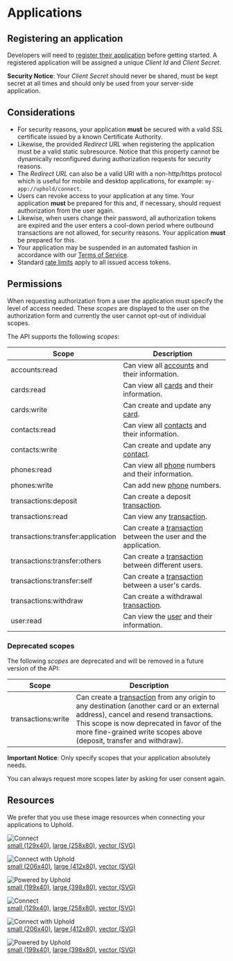 # Applications

## Registering an application

Developers will need to [register their application](https://support.uphold.com/hc/en-us/articles/217210266) before getting started. A registered application will be assigned a unique _Client Id_ and _Client Secret_.

<aside class="notice">
  <strong>Security Notice</strong>: Your <i>Client Secret</i> should never be shared, must be kept secret at all times and should only be used from your server-side application.
</aside>

## Considerations

- For security reasons, your application **must** be secured with a valid _SSL_ certificate issued by a known Certificate Authority.
- Likewise, the provided _Redirect URL_ when registering the application must be a valid static subresource. Notice that this property cannot be dynamically reconfigured during authorization requests for security reasons.
- The _Redirect URL_ can also be a valid URI with a non-http/https protocol which is useful for mobile and desktop applications, for example: `my-app://uphold/connect`.
- Users can revoke access to your application at any time. Your application **must** be prepared for this and, if necessary, should request authorization from the user again.
- Likewise, when users change their password, all authorization tokens are expired and the user enters a cool-down period where outbound transactions are not allowed, for security reasons. Your application **must** be prepared for this.
- Your application may be suspended in an automated fashion in accordance with our [Terms of Service](https://uphold.com/en/legal/membership-agreement).
- Standard [rate limits](#rate-limits) apply to all issued access tokens.

## Permissions

When requesting authorization from a user the application must specify the level of access needed. These _scopes_ are displayed to the user on the authorization form and currently the user cannot opt-out of individual scopes.

The API supports the following _scopes_:

Scope                             | Description
--------------------------------- | -------------------------------------------------------------------------------------
accounts:read                     | Can view all [accounts](#account-object) and their information.
cards:read                        | Can view all [cards](#card-object) and their information.
cards:write                       | Can create and update any [card](#card-object).
contacts:read                     | Can view all [contacts](#contact-object) and their information.
contacts:write                    | Can create and update any [contact](#contact-object).
phones:read                       | Can view all [phone](#phone-object) numbers and their information.
phones:write                      | Can add new [phone](#phone-object) numbers.
transactions:deposit              | Can create a deposit [transaction](#transaction-object).
transactions:read                 | Can view any [transaction](#transaction-object).
transactions:transfer:application | Can create a [transaction](#transaction-object) between the user and the application.
transactions:transfer:others      | Can create a [transaction](#transaction-object) between different users.
transactions:transfer:self        | Can create a [transaction](#transaction-object) between a user's cards.
transactions:withdraw             | Can create a withdrawal [transaction](#transaction-object).
user:read                         | Can view the [user](#user-object) and their information.

### Deprecated scopes

The following _scopes_ are deprecated and will be removed in a future version of the API:

Scope              | Description
------------------ | ---------------------------------------------------------------------------------------------------------------------------------------------------------------------------------------------------------------------------------------------------------------------------
transactions:write | Can create a [transaction](#transaction-object) from any origin to any destination (another card or an external address), cancel and resend transactions. This scope is now deprecated in favor of the more fine-grained write scopes above (deposit, transfer and withdraw).

<aside class="notice">
  <strong>Important Notice</strong>: Only specify scopes that your application absolutely needs.

  You can always request more scopes later by asking for user consent again.
</aside>

## Resources

We prefer that you use these image resources when connecting your applications to Uphold.

<img alt="Connect" src="images/buttons/green_bg/connect.png" srcset="images/buttons/green_bg/connect.png 1x, images/buttons/green_bg/connect@2x.png 2x"><br> [small (129x40)](images/buttons/green_bg/connect.png), [large (258x80)](images/buttons/green_bg/connect@2x.png), [vector (SVG)](images/buttons/green_bg/connect.svg)

<img alt="Connect with Uphold" src="images/buttons/green_bg/connect_with_uphold.png" srcset="images/buttons/green_bg/connect_with_uphold.png 1x, images/buttons/green_bg/connect_with_uphold@2x.png 2x"><br> [small (206x40)](images/buttons/green_bg/connect_with_uphold.png), [large (412x80)](images/buttons/green_bg/connect_with_uphold@2x.png), [vector (SVG)](images/buttons/green_bg/connect_with_uphold.svg)

<img alt="Powered by Uphold" src="images/buttons/green_bg/powered_by_uphold.png" srcset="images/buttons/green_bg/powered_by_uphold.png 1x, images/buttons/green_bg/powered_by_uphold@2x.png 2x"><br> [small (199x40)](images/buttons/green_bg/powered_by_uphold.png), [large (398x80)](images/buttons/green_bg/powered_by_uphold@2x.png), [vector (SVG)](images/buttons/green_bg/powered_by_uphold.svg)

<img alt="Connect" src="images/buttons/white_bg/connect.png" srcset="images/buttons/white_bg/connect.png 1x, images/buttons/white_bg/connect@2x.png 2x"><br> [small (129x40)](images/buttons/white_bg/connect.png), [large (258x80)](images/buttons/white_bg/connect@2x.png), [vector (SVG)](images/buttons/white_bg/connect.svg)

<img alt="Connect with Uphold" src="images/buttons/white_bg/connect_with_uphold.png" srcset="images/buttons/white_bg/connect_with_uphold.png 1x, images/buttons/white_bg/connect_with_uphold@2x.png 2x"><br> [small (206x40)](images/buttons/white_bg/connect_with_uphold.png), [large (412x80)](images/buttons/white_bg/connect_with_uphold@2x.png), [vector (SVG)](images/buttons/white_bg/connect_with_uphold.svg)

<img alt="Powered by Uphold" src="images/buttons/white_bg/powered_by_uphold.png" srcset="images/buttons/white_bg/powered_by_uphold.png 1x, images/buttons/white_bg/powered_by_uphold@2x.png 2x"><br> [small (199x40)](images/buttons/white_bg/powered_by_uphold.png), [large (398x80)](images/buttons/white_bg/powered_by_uphold@2x.png), [vector (SVG)](images/buttons/white_bg/powered_by_uphold.svg)
